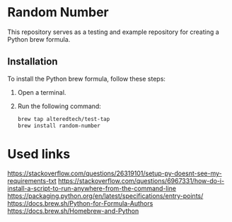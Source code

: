 # Random Number

This repository serves as a testing and example repository for creating a Python brew formula.

## Installation

To install the Python brew formula, follow these steps:

1. Open a terminal.
2. Run the following command:

    ```bash
    brew tap alteredtech/test-tap
    brew install random-number
    ```

# Used links
https://stackoverflow.com/questions/26319101/setup-py-doesnt-see-my-requirements-txt
https://stackoverflow.com/questions/6967331/how-do-i-install-a-script-to-run-anywhere-from-the-command-line
https://packaging.python.org/en/latest/specifications/entry-points/
https://docs.brew.sh/Python-for-Formula-Authors
https://docs.brew.sh/Homebrew-and-Python
